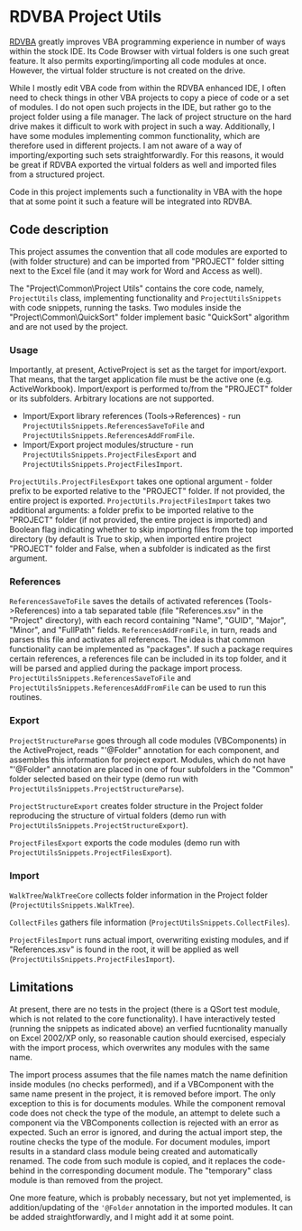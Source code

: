 
# RDVBA Project Utils

[RDVBA](https://github.com/rubberduck-vba) greatly improves VBA programming experience in number of ways within the stock IDE. Its Code Browser with virtual folders is one such great feature. It also permits exporting/importing all code modules at once. However, the virtual folder structure is not created on the drive.

While I mostly edit VBA code from within the RDVBA enhanced IDE, I often need to check things in other VBA projects to copy a piece of code or a set of modules. I do not open such projects in the IDE, but rather go to the project folder using a file manager. The lack of project structure on the hard drive makes it difficult to work with project in such a way. Additionally, I have some modules implementing common functionality, which are therefore used in different projects. I am not aware of a way of importing/exporting such sets straightforwardly. For this reasons, it would be great if RDVBA exported the virtual folders as well and imported files from a structured project.

Code in this project implements such a functionality in VBA with the hope that at some point it such a feature will be integrated into RDVBA. 

## Code description

This project assumes the convention that all code modules are exported to (with folder structure) and can be imported from "PROJECT" folder sitting next to the Excel file (and it may work for Word and Access as well).

The "Project\Common\Project Utils" contains the core code, namely, `ProjectUtils` class, implementing functionality and `ProjectUtilsSnippets` with code snippets, running the tasks. Two modules inside the "Project\Common\QuickSort" folder implement basic "QuickSort" algorithm and are not used by the project.

### Usage

Importantly, at present, ActiveProject is set as the target for import/export. That means, that the target application file must be the active one (e.g. ActiveWorkbook). Import/export is performed to/from the "PROJECT" folder or its subfolders. Arbitrary locations are not supported.

- Import/Export library references (Tools->References) - run `ProjectUtilsSnippets.ReferencesSaveToFile` and `ProjectUtilsSnippets.ReferencesAddFromFile`.
- Import/Export project modules/structure - run `ProjectUtilsSnippets.ProjectFilesExport` and `ProjectUtilsSnippets.ProjectFilesImport`.

`ProjectUtils.ProjectFilesExport` takes one optional argument - folder prefix to be exported relative to the "PROJECT" folder. If not provided, the entire project is exported.
`ProjectUtils.ProjectFilesImport` takes two additional arguments: a folder prefix to be imported relative to the "PROJECT" folder (if not provided, the entire project is imported) and Boolean flag indicating whether to skip importing files from the top imported directory (by default is True to skip, when imported entire  project "PROJECT" folder and False, when a subfolder is indicated as the first argument.

### References

`ReferencesSaveToFile` saves the details of activated references (Tools->References) into a tab separated table (file "References.xsv" in the "Project" directory), with each record containing "Name", "GUID", "Major", "Minor", and "FullPath" fields. `ReferencesAddFromFile`, in turn, reads and parses this file and activates all references. The idea is that common functionality can be implemented as "packages". If such a package requires certain references, a references file can be included in its top folder, and it will be parsed and applied during the package import process. `ProjectUtilsSnippets.ReferencesSaveToFile` and `ProjectUtilsSnippets.ReferencesAddFromFile` can be used to run this routines.

### Export

`ProjectStructureParse` goes through all code modules (VBComponents) in the ActiveProject, reads "'@Folder" annotation for each component, and assembles this information for project export. Modules, which do not have "'@Folder" annotation are placed in one of four subfolders in the "Common" folder selected based on their type (demo run with `ProjectUtilsSnippets.ProjectStructureParse`).

`ProjectStructureExport` creates folder structure in the Project folder reproducing the structure of virtual folders (demo run with `ProjectUtilsSnippets.ProjectStructureExport`).

 `ProjectFilesExport` exports the code modules  (demo run with `ProjectUtilsSnippets.ProjectFilesExport`).

### Import

`WalkTree`/`WalkTreeCore` collects folder information in the Project folder (`ProjectUtilsSnippets.WalkTree`).

`CollectFiles` gathers file information (`ProjectUtilsSnippets.CollectFiles`).

`ProjectFilesImport` runs actual import, overwriting existing modules, and if "References.xsv" is found in the root, it will be applied as well (`ProjectUtilsSnippets.ProjectFilesImport`).

## Limitations

At present, there are no tests in the project (there is a QSort test module, which is not related to the core functionality). I have interactively tested (running the snippets as indicated above) an verfied fucntionality manually on Excel 2002/XP only, so reasonable caution should exercised, especialy with the import process, which overwrites any modules with the same name.

The import process assumes that the file names match the name definition inside modules (no checks performed), and if a VBComponent with the same name present in the project, it is removed before import. The only exception to this is for documents modules. While the component removal code does not check the type of the module, an attempt to delete such a component via the VBComponents collection is rejected with an error as expected. Such an error is ignored, and during the actual import step, the routine checks the type of the module. For document modules, import results in a standard class module being created and automatically renamed. The code from such module is copied, and it replaces the code-behind in the corresponding document module. The "temporary" class module is than removed from the project.

One more feature, which is probably necessary, but not yet implemented, is addition/updating of the `'@Folder` annotation in the imported modules. It can be added  straightforwardly, and I might add it at some point.
